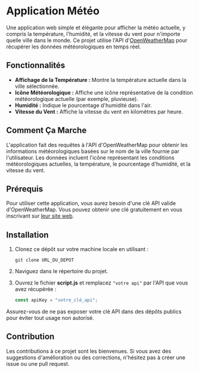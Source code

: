 # Application Météo

Une application web simple et élégante pour afficher la météo actuelle, y compris la température, l'humidité, et la vitesse du vent pour n'importe quelle ville dans le monde. Ce projet utilise l'API d'[OpenWeatherMap](https://api.openweathermap.org) pour récupérer les données météorologiques en temps réel.

## Fonctionnalités

- **Affichage de la Température :** Montre la température actuelle dans la ville sélectionnée.
- **Icône Météorologique :** Affiche une icône représentative de la condition météorologique actuelle (par exemple, pluvieuse).
- **Humidité :** Indique le pourcentage d'humidité dans l'air.
- **Vitesse du Vent :** Affiche la vitesse du vent en kilomètres par heure.

## Comment Ça Marche

L'application fait des requêtes à l'API d'OpenWeatherMap pour obtenir les informations météorologiques basées sur le nom de la ville fournie par l'utilisateur. Les données incluent l'icône représentant les conditions météorologiques actuelles, la température, le pourcentage d'humidité, et la vitesse du vent.

## Prérequis

Pour utiliser cette application, vous aurez besoin d'une clé API valide d'OpenWeatherMap. Vous pouvez obtenir une clé gratuitement en vous inscrivant sur [leur site web](https://api.openweathermap.org).

## Installation

1. Clonez ce dépôt sur votre machine locale en utilisant :
   ```
   git clone URL_DU_DEPOT
   ```

2. Naviguez dans le répertoire du projet.

3. Ouvrez le fichier **script.js** et remplacez `"votre api"` par l'API que vous avez récupérée :
   ```javascript
   const apiKey = "votre_clé_api";
   ```

Assurez-vous de ne pas exposer votre clé API dans des dépôts publics pour éviter tout usage non autorisé.

## Contribution

Les contributions à ce projet sont les bienvenues. Si vous avez des suggestions d'amélioration ou des corrections, n'hésitez pas à créer une issue ou une pull request.


